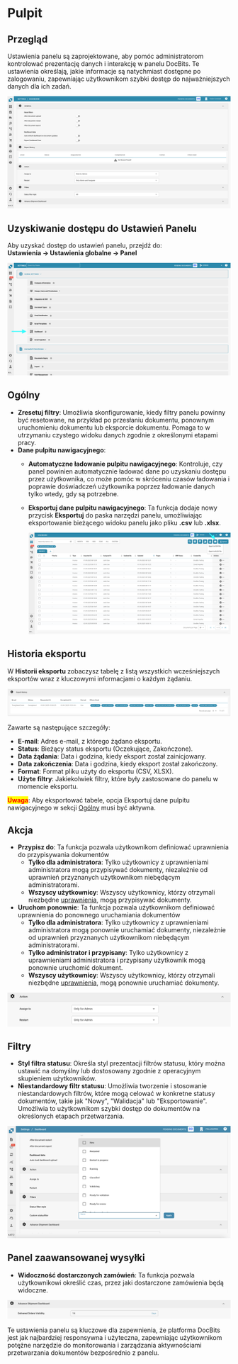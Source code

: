 # Pulpit

## Przegląd

Ustawienia panelu są zaprojektowane, aby pomóc administratorom kontrolować prezentację danych i interakcję w panelu DocBits. Te ustawienia określają, jakie informacje są natychmiast dostępne po zalogowaniu, zapewniając użytkownikom szybki dostęp do najważniejszych danych dla ich zadań.

![](https://raw.githubusercontent.com/Fellow-Consulting-AG/docbits/refs/heads/main/readme/.gitbook/assets/dashboard_settings_1.png)

## Uzyskiwanie dostępu do Ustawień Panelu

Aby uzyskać dostęp do ustawień panelu, przejdź do:\
**Ustawienia → Ustawienia globalne → Panel**

![](https://raw.githubusercontent.com/Fellow-Consulting-AG/docbits/refs/heads/main/readme/.gitbook/assets/settings_dashboard.png)

## **Ogólny**

* **Zresetuj filtry**: Umożliwia skonfigurowanie, kiedy filtry panelu powinny być resetowane, na przykład po przesłaniu dokumentu, ponownym uruchomieniu dokumentu lub eksporcie dokumentu. Pomaga to w utrzymaniu czystego widoku danych zgodnie z określonymi etapami pracy.
* **Dane pulpitu nawigacyjnego**:
  * **Automatyczne ładowanie pulpitu nawigacyjnego**: Kontroluje, czy panel powinien automatycznie ładować dane po uzyskaniu dostępu przez użytkownika, co może pomóc w skróceniu czasów ładowania i poprawie doświadczeń użytkownika poprzez ładowanie danych tylko wtedy, gdy są potrzebne.
  *   **Eksportuj dane pulpitu nawigacyjnego**: Ta funkcja dodaje nowy przycisk **Eksportuj** do paska narzędzi panelu, umożliwiając eksportowanie bieżącego widoku panelu jako pliku **.csv** lub **.xlsx**.

      ![](https://raw.githubusercontent.com/Fellow-Consulting-AG/docbits/refs/heads/main/readme/.gitbook/assets/dashboard_settings_3.png)

## **Historia eksportu**

W **Historii eksportu** zobaczysz tabelę z listą wszystkich wcześniejszych eksportów wraz z kluczowymi informacjami o każdym żądaniu.

![](https://raw.githubusercontent.com/Fellow-Consulting-AG/docbits/refs/heads/main/readme/.gitbook/assets/dashboard_settings_4.png)

Zawarte są następujące szczegóły:

* **E-mail**: Adres e-mail, z którego żądano eksportu.
* **Status**: Bieżący status eksportu (Oczekujące, Zakończone).
* **Data żądania**: Data i godzina, kiedy eksport został zainicjowany.
* **Data zakończenia**: Data i godzina, kiedy eksport został zakończony.
* **Format**: Format pliku użyty do eksportu (CSV, XLSX).
* **Użyte filtry**: Jakiekolwiek filtry, które były zastosowane do panelu w momencie eksportu.

<mark style="color:red;">**Uwaga**</mark>: Aby eksportować tabele, opcja Eksportuj dane pulpitu nawigacyjnego w sekcji [Ogólny](./#ogolny) musi być aktywna.

## **Akcja**

* **Przypisz do**: Ta funkcja pozwala użytkownikom definiować uprawnienia do przypisywania dokumentów
  * **Tylko dla administratora**: Tylko użytkownicy z uprawnieniami administratora mogą przypisywać dokumenty, niezależnie od uprawnień przyznanych użytkownikom niebędącym administratorami.
  * **Wszyscy użytkownicy**: Wszyscy użytkownicy, którzy otrzymali niezbędne [uprawnienia](../groups-users-and-permissions/groups-and-permissions/activating-permissions.md), mogą przypisywać dokumenty.
* **Uruchom ponownie**: Ta funkcja pozwala użytkownikom definiować uprawnienia do ponownego uruchamiania dokumentów
  * **Tylko dla administratora**: Tylko użytkownicy z uprawnieniami administratora mogą ponownie uruchamiać dokumenty, niezależnie od uprawnień przyznanych użytkownikom niebędącym administratorami.
  * **Tylko administrator i przypisany**: Tylko użytkownicy z uprawnieniami administratora i przypisany użytkownik mogą ponownie uruchomić dokument.
  * **Wszyscy użytkownicy**: Wszyscy użytkownicy, którzy otrzymali niezbędne [uprawnienia](../groups-users-and-permissions/groups-and-permissions/activating-permissions.md), mogą ponownie uruchamiać dokumenty.

![](https://raw.githubusercontent.com/Fellow-Consulting-AG/docbits/refs/heads/main/readme/.gitbook/assets/dashboard_settings_2.png)

## **Filtry**

* **Styl filtra statusu**: Określa styl prezentacji filtrów statusu, który można ustawić na domyślny lub dostosowany zgodnie z operacyjnym skupieniem użytkowników.
* **Niestandardowy filtr statusu**: Umożliwia tworzenie i stosowanie niestandardowych filtrów, które mogą celować w konkretne statusy dokumentów, takie jak "Nowy", "Walidacja" lub "Eksportowanie". Umożliwia to użytkownikom szybki dostęp do dokumentów na określonych etapach przetwarzania.

![](https://raw.githubusercontent.com/Fellow-Consulting-AG/docbits/refs/heads/main/readme/.gitbook/assets/dashboard_settings_5.png)

## Panel zaawansowanej wysyłki

* **Widoczność dostarczonych zamówień**: Ta funkcja pozwala użytkownikowi określić czas, przez jaki dostarczone zamówienia będą widoczne.

![](https://raw.githubusercontent.com/Fellow-Consulting-AG/docbits/refs/heads/main/readme/.gitbook/assets/dashboard_settings_6.png)

Te ustawienia panelu są kluczowe dla zapewnienia, że platforma DocBits jest jak najbardziej responsywna i użyteczna, zapewniając użytkownikom potężne narzędzie do monitorowania i zarządzania aktywnościami przetwarzania dokumentów bezpośrednio z panelu.
